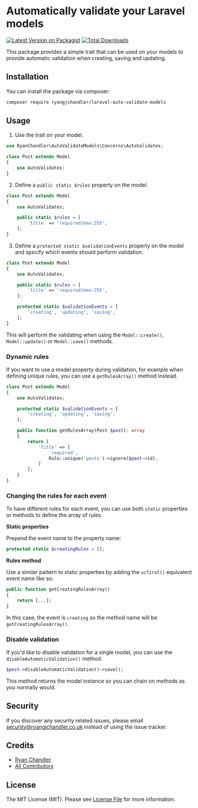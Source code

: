 # Automatically validate your Laravel models

[![Latest Version on Packagist](https://img.shields.io/packagist/v/ryangjchandler/laravel-auto-validate-models.svg?style=flat-square)](https://packagist.org/packages/ryangjchandler/laravel-auto-validate-models)
[![Total Downloads](https://img.shields.io/packagist/dt/ryangjchandler/laravel-auto-validate-models.svg?style=flat-square)](https://packagist.org/packages/ryangjchandler/laravel-auto-validate-models)

This package provides a simple trait that can be used on your models to provide automatic validation when creating, saving and updating.

## Installation

You can install the package via composer:

```bash
composer require ryangjchandler/laravel-auto-validate-models
```

## Usage

1. Use the trait on your model.

``` php
use RyanChandler\AutoValidateModels\Concerns\AutoValidates;

class Post extends Model
{
    use AutoValidates;
}
```

2. Define a `public static $rules` property on the model.

```php
class Post extends Model
{
    use AutoValidates;

    public static $rules = [
        'title' => 'required|max:255',
    ];
}
```

3. Define a `protected static $validationEvents` property on the model and specify which events should perform validation.

```php
class Post extends Model
{
    use AutoValidates;

    public static $rules = [
        'title' => 'required|max:255',
    ];

    protected static $validationEvents = [
        'creating', 'updating', 'saving',
    ];
}
```

This will perform the validating when using the `Model::create()`, `Model::update()` or `Model::save()` methods.

### Dynamic rules

If you want to use a model property during validation, for example when defining unique rules, you can use a `getRulesArray()` method instead.

```php
class Post extends Model
{
    use AutoValidates;

    protected static $validationEvents = [
        'creating', 'updating', 'saving',
    ];

    public function getRulesArray(Post $post): array
    {
        return [
            'title' => [
                'required',
                Rule::unique('posts')->ignore($post->id),
            ]
        ];
    }
}
```

### Changing the rules for each event

To have different rules for each event, you can use both `static` properties or methods to define the array of rules.

**Static properties**

Prepend the event name to the property name:

```php
protected static $creatingRules = [];
```

**Rules method**

Use a similar pattern to static properties by adding the `ucfirst()` equivalent event name like so:

```php
public function getCreatingRulesArray()
{
    return [...];
}
```

In this case, the event is `creating` so the method name will be `getCreatingRulesArray()`.

### Disable validation

If you'd like to disable validation for a single model, you can use the `disableAutomaticValidation()` method.

```php
$post->disableAutomaticValidation()->save();
```

This method returns the model instance so you can chain on methods as you normally would.

## Security

If you discover any security related issues, please email security@ryangjchandler.co.uk instead of using the issue tracker.

## Credits

- [Ryan Chandler](https://github.com/ryangjchandler)
- [All Contributors](../../contributors)

## License

The MIT License (MIT). Please see [License File](LICENSE.md) for more information.
